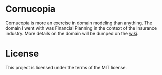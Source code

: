 # Cornucopia
Cornucopia is more an exercise in domain modeling than anything. The domain I went with was Financial Planning in the context of the Insurance industry. More details on the domain will be dumped on the [wiki](https://github.com/nojj02/cornucopia/wiki).
# License
This project is licensed under the terms of the MIT license.
